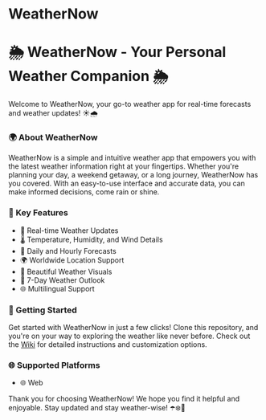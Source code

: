 # WeatherNow

# 🌦️ WeatherNow - Your Personal Weather Companion 🌦️

Welcome to WeatherNow, your go-to weather app for real-time forecasts and weather updates! ☀️🌧️



### 🌍 About WeatherNow
WeatherNow is a simple and intuitive weather app that empowers you with the latest weather information right at your fingertips. Whether you're planning your day, a weekend getaway, or a long journey, WeatherNow has you covered. With an easy-to-use interface and accurate data, you can make informed decisions, come rain or shine.

### 🌟 Key Features
- 📡 Real-time Weather Updates
- 🌡️ Temperature, Humidity, and Wind Details
- 🌄 Daily and Hourly Forecasts
- 🌍 Worldwide Location Support
- 📸 Beautiful Weather Visuals
- 📆 7-Day Weather Outlook
- 🌐 Multilingual Support

### 🚀 Getting Started
Get started with WeatherNow in just a few clicks! Clone this repository, and you're on your way to exploring the weather like never before. Check out the [Wiki](link-to-wiki) for detailed instructions and customization options.

### 🌐 Supported Platforms
- 🌐 Web

Thank you for choosing WeatherNow! We hope you find it helpful and enjoyable. Stay updated and stay weather-wise! ☂️❄️🌈
